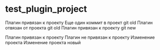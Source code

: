 # test_plugin_project
Плагин привязан к проекту
Еще один коммит в проект git old
Плагин отвязан от проекта git old
Плагин привязан к проекту git new

Плагин привязан к проекту
Плагин не привязан к проекту
Изменение проекта
Изменение проекта новый